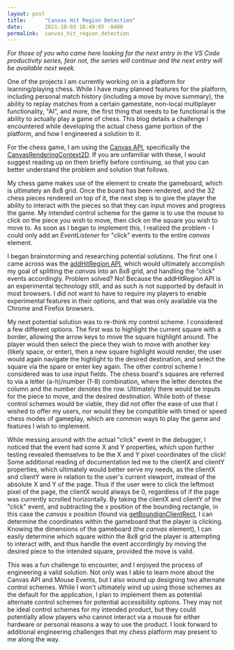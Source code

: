 ```yaml
---
layout: post
title:      "Canvas Hit Region Detection"
date:       2021-10-03 18:49:05 -0400
permalink:  canvas_hit_region_detection
---
```



*For those of you who came here looking for the next entry in the VS Code productivity series, fear not, the series will continue and the next entry will be available next week.*

One of the projects I am currently working on is a platform for learning/playing chess. While I have many planned features for the platform, including personal match history (including a move by move summary), the ability to replay matches from a certain gamestate, non-local multiplayer functionality, "AI", and more, the first thing that needs to be functional is the ability to actually play a game of chess.  This blog details a challenge I encountered while developing the actual chess game portion of the platform, and how I engineered a solution to it. 

For the chess game, I am using the [Canvas API](https://developer.mozilla.org/en-US/docs/Web/API/Canvas_API), specifically the [CanvasRenderingContext2D](https://developer.mozilla.org/en-US/docs/Web/API/CanvasRenderingContext2D). If you are unfamiliar with these, I would suggest reading up on them briefly before continuing, so that you can better understand the problem and solution that follows.

My chess game makes use of the <canvas> element to create the gameboard, which is ultimately an 8x8 grid. Once the board has been rendered, and the 32 chess pieces rendered on top of it, the next step is to give the player the ability to interact with the pieces so that they can input moves and progress the game. My intended control scheme for the game is to use the mouse to click on the piece you wish to move, then click on the square you wish to move to. As soon as I began to implement this, I realized the problem - I could only add an *EventListener* for "click" events to the entire *canvas* element.

I began brainstorming and researching potential solutions. The first one I came across was the [addHitRegion API](https://docs.w3cub.com/dom/canvasrenderingcontext2d/addhitregion), which would ultimately accomplish my goal of splitting the *canvas* into an 8x8 grid, and handling the "click" events accordingly. Problem solved? No! Because the addHitRegion API is an experimental technology still, and as such is not supported by default in most browsers. I did not want to have to require my players to enable experimental features in their options, and that was only available via the Chrome and Firefox browsers. 

My next potential solution was to re-think my control scheme. I considered a few different options. The first was to highlight the current square with a border, allowing the arrow keys to move the square highlight around. The player would then select the piece they wish to move with another key (likely space, or enter), then a new square highlight would render, the user would again navigate the highlight to the desired destination, and select the square via the spare or enter key again. The other control scheme I considered was to use input fields. The chess board's squares are referred to via a letter (a-h)/number (1-8) combination, where the letter denotes the column and the number denotes the row. Ultimately there would be inputs for the piece to move, and the desired destination. While both of these control schemes would be viable, they did not offer the ease of use that I wished to offer my users, nor would they be compatible with timed or speed chess modes of gameplay, which are common ways to play the game and features I wish to implement. 

While messing around with the actual "click" event in the debugger, I noticed that the event had some X and Y properties, which upon further testing revealed themselves to be the X and Y pixel coordinates of the click! Some additional reading of documentation led me to the clientX and clientY properties, which ultimately would better serve my needs, as the clientX and clientY were in relation to the user's current viewport, instead of the absolute X and Y of the page. Thus if the user were to click the leftmost pixel of the page, the clientX would always be 0, regardless of if the page was currently scrolled horizontally. By taking the clientX and clientY of the "click" event, and subtracting the x position of the bounding rectangle, in this case the *canvas* x position (found via [getBoundignClientRect](https://developer.mozilla.org/en-US/docs/Web/API/Element/getBoundingClientRect), I can determine the coordinates within the gameboard that the player is clicking. Knowing the dimensions of the gameboard (the *canvas* element), I can easily determine which square within the 8x8 grid the player is attempting to interact with, and thus handle the event accordingly by moving the desired piece to the intended square, provided the move is valid.

This was a fun challenge to encounter, and I enjoyed the process of engineering a valid solution. Not only was I able to learn more about the Canvas API and Mouse Events, but I also wound up designing two alternate control schemes. While I won't ultimately wind up using those schemes as the default for the application, I plan to implement them as potential alternate control schemes for potential accessibility options. They may not be ideal control schemes for my intended product, but they could potentially allow players who cannot interact via a mouse for either hardware or personal reasons a way to use the product. I look forward to additional engineering challenges that my chess platform may present to me along the way. 

